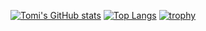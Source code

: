 [![Tomi's GitHub stats](https://github-readme-stats.vercel.app/api?username=pintertamas&count_private=true&show_icons=true&theme=tokyonight&border_radius=10)](https://github.com/anuraghazra/github-readme-stats)
[![Top Langs](https://github-readme-stats.vercel.app/api/top-langs/?username=pintertamas&layout=compact)](https://github.com/anuraghazra/github-readme-stats)
[![trophy](https://github-profile-trophy.vercel.app/?username=pintertamas&title=Commit,Repositories&theme=juicyfresh)](https://github.com/ryo-ma/github-profile-trophy)
